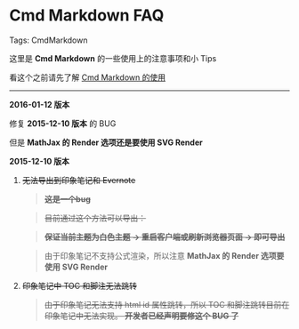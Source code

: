 # Cmd Markdown FAQ

Tags: CmdMarkdown

这里是 **Cmd Markdown** 的一些使用上的注意事项和小 Tips

看这个之前请先了解 [Cmd Markdown 的使用](https://www.zybuluo.com/mdeditor?url=https://www.zybuluo.com/static/editor/md-help.markdown)

---

**2016-01-12 版本**

修复 **2015-12-10 版本** 的 BUG

但是 **MathJax 的 Render 选项还是要使用 SVG Render**

**2015-12-10 版本**

1. ~~无法导出到印象笔记和 Evernote~~

    > ~~**这是一个bug**~~
    
    > ~~目前通过这个方法可以导出：~~
    
    > ~~**保证当前主题为白色主题 -> 重启客户端或刷新浏览器页面 -> 即可导出**~~
    
    > 由于印象笔记不支持公式渲染，所以注意 **MathJax 的 Render 选项要使用 SVG Render**

2. ~~印象笔记中 TOC 和脚注无法跳转~~

    > ~~由于印象笔记无法支持 html id 属性跳转，所以 TOC 和脚注跳转目前在印象笔记中无法实现。
    **开发者已经声明要修这个 BUG 了**~~




